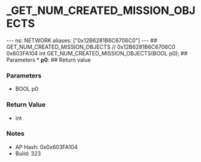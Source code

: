 # _GET_NUM_CREATED_MISSION_OBJECTS

--- ns: NETWORK aliases: ["0x12B6281B6C6706C0"] --- ## GET_NUM_CREATED_MISSION_OBJECTS  // 0x12B6281B6C6706C0 0x603FA104 int GET_NUM_CREATED_MISSION_OBJECTS(BOOL p0);  ## Parameters * **p0**:  ## Return value

### Parameters
* BOOL p0

### Return Value
* int

### Notes
* AP Hash: 0x0x603FA104
* Build: 323


